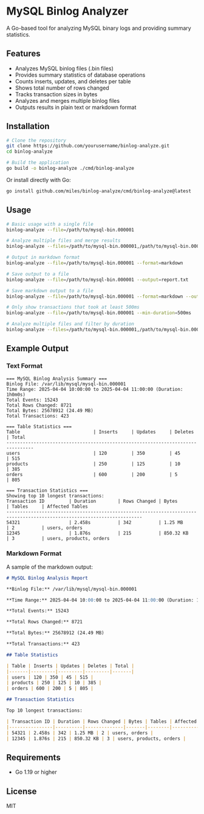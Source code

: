 # MySQL Binlog Analyzer

A Go-based tool for analyzing MySQL binary logs and providing summary statistics.

## Features

- Analyzes MySQL binlog files (.bin files)
- Provides summary statistics of database operations
- Counts inserts, updates, and deletes per table
- Shows total number of rows changed
- Tracks transaction sizes in bytes
- Analyzes and merges multiple binlog files
- Outputs results in plain text or markdown format

## Installation

```bash
# Clone the repository
git clone https://github.com/yourusername/binlog-analyze.git
cd binlog-analyze

# Build the application
go build -o binlog-analyze ./cmd/binlog-analyze
```

Or install directly with Go:

```bash
go install github.com/miles/binlog-analyze/cmd/binlog-analyze@latest
```

## Usage

```bash
# Basic usage with a single file
binlog-analyze --file=/path/to/mysql-bin.000001

# Analyze multiple files and merge results
binlog-analyze --files=/path/to/mysql-bin.000001,/path/to/mysql-bin.000002

# Output in markdown format
binlog-analyze --file=/path/to/mysql-bin.000001 --format=markdown

# Save output to a file
binlog-analyze --file=/path/to/mysql-bin.000001 --output=report.txt

# Save markdown output to a file
binlog-analyze --file=/path/to/mysql-bin.000001 --format=markdown --output=report.md

# Only show transactions that took at least 500ms
binlog-analyze --file=/path/to/mysql-bin.000001 --min-duration=500ms

# Analyze multiple files and filter by duration
binlog-analyze --files=/path/to/mysql-bin.000001,/path/to/mysql-bin.000002 --min-duration=1s
```

## Example Output

### Text Format

```
=== MySQL Binlog Analysis Summary ===
Binlog File: /var/lib/mysql/mysql-bin.000001
Time Range: 2025-04-04 10:00:00 to 2025-04-04 11:00:00 (Duration: 1h0m0s)
Total Events: 15243
Total Rows Changed: 8721
Total Bytes: 25678912 (24.49 MB)
Total Transactions: 423

=== Table Statistics ===
Table                           | Inserts     | Updates     | Deletes     | Total      
--------------------------------------------------------------------------------
users                           | 120         | 350         | 45          | 515        
products                        | 250         | 125         | 10          | 385        
orders                          | 600         | 200         | 5           | 805

=== Transaction Statistics ===
Showing top 10 longest transactions:
Transaction ID         | Duration        | Rows Changed | Bytes           | Tables     | Affected Tables
------------------------------------------------------------------------------------------------------------------------
54321                  | 2.458s          | 342          | 1.25 MB         | 2          | users, orders
12345                  | 1.876s          | 215          | 850.32 KB       | 3          | users, products, orders
```

### Markdown Format

A sample of the markdown output:

```markdown
# MySQL Binlog Analysis Report

**Binlog File:** /var/lib/mysql/mysql-bin.000001

**Time Range:** 2025-04-04 10:00:00 to 2025-04-04 11:00:00 (Duration: 1h0m0s)

**Total Events:** 15243

**Total Rows Changed:** 8721

**Total Bytes:** 25678912 (24.49 MB)

**Total Transactions:** 423

## Table Statistics

| Table | Inserts | Updates | Deletes | Total |
|-------|---------|---------|---------|-------|
| users | 120 | 350 | 45 | 515 |
| products | 250 | 125 | 10 | 385 |
| orders | 600 | 200 | 5 | 805 |

## Transaction Statistics

Top 10 longest transactions:

| Transaction ID | Duration | Rows Changed | Bytes | Tables | Affected Tables |
|----------------|----------|--------------|-------|--------|----------------|
| 54321 | 2.458s | 342 | 1.25 MB | 2 | users, orders |
| 12345 | 1.876s | 215 | 850.32 KB | 3 | users, products, orders |
```

## Requirements

- Go 1.19 or higher

## License

MIT